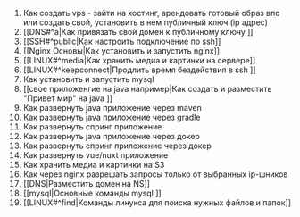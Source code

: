 1. Как создать vps - зайти на хостинг, арендовать  готовый образ впс или создать свой, установить в нем публичный ключ (ip адрес)
2. [[DNS#^a|Как привязать свой домен к публичному ключу ]]
3. [[SSH#^public|Как настроить подключение по ssh]]
4. [[Nginx Основы|Как установить и запустить nginx]]
5. [[LINUX#^media|Как хранить медиа и картинки на сервере]]
6. [[LINUX#^keepconnect|Продлить время бездействия в ssh ]]
7. Как установить и запустить mysql
8. [[свое приложенгие на java например|Как создать и разместить "Привет мир" на java ]]
9. Как развернуть java приложение через maven
10. Как развернуть java приложение через gradle
11. Как развернуть спринг приложение
12. Как развернуть java приложение через докер
13. Как развернуть спринг приложение через докер
14. Как развернуть vue/nuxt приложение
15. Как хранить медиа и картинки на S3
16. Как через nginx разрешать запросы только от выбранных ip-шников 
17. [[DNS|Разместить домен на NS]]
18. [[mysql|Основные команды mysql ]]
19. [[LINUX#^find|Команды линукса для поиска нужных файлов и папок]]